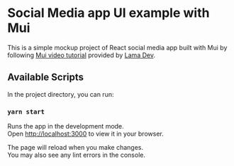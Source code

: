 # Social Media app UI example with Mui

This is a simple mockup project of React social media app built with Mui by following [Mui video tutorial](https://www.youtube.com/watch?v=fzxEECHnsvU) provided by [Lama Dev](https://www.youtube.com/@LamaDev).

## Available Scripts

In the project directory, you can run:

### `yarn start`

Runs the app in the development mode.\
Open [http://localhost:3000](http://localhost:3000) to view it in your browser.

The page will reload when you make changes.\
You may also see any lint errors in the console.
